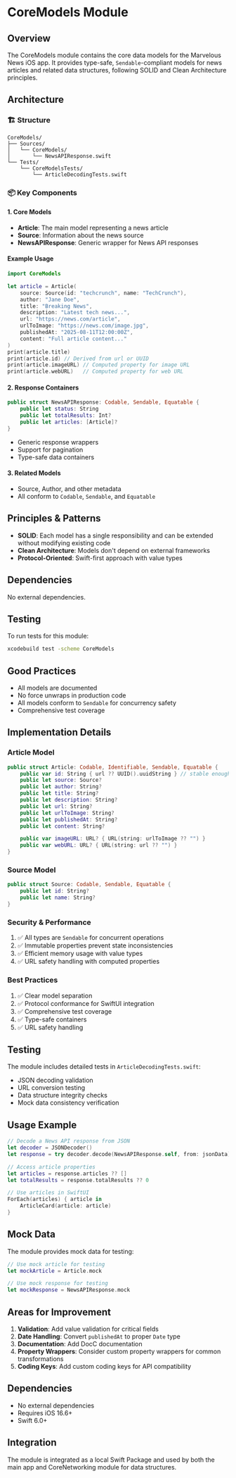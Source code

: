 # CoreModels Module

## Overview
The CoreModels module contains the core data models for the Marvelous News iOS app. It provides type-safe, `Sendable`-compliant models for news articles and related data structures, following SOLID and Clean Architecture principles.

## Architecture

### 🏗 Structure
```
CoreModels/
├── Sources/
│   └── CoreModels/
│       └── NewsAPIResponse.swift
└── Tests/
    └── CoreModelsTests/
        └── ArticleDecodingTests.swift
```

### 📦 Key Components

#### 1. Core Models
- **Article**: The main model representing a news article
- **Source**: Information about the news source
- **NewsAPIResponse**: Generic wrapper for News API responses

#### Example Usage
```swift
import CoreModels

let article = Article(
    source: Source(id: "techcrunch", name: "TechCrunch"),
    author: "Jane Doe",
    title: "Breaking News",
    description: "Latest tech news...",
    url: "https://news.com/article",
    urlToImage: "https://news.com/image.jpg",
    publishedAt: "2025-08-11T12:00:00Z",
    content: "Full article content..."
)
print(article.title)
print(article.id) // Derived from url or UUID
print(article.imageURL) // Computed property for image URL
print(article.webURL)   // Computed property for web URL
```

#### 2. Response Containers
```swift
public struct NewsAPIResponse: Codable, Sendable, Equatable {
    public let status: String
    public let totalResults: Int?
    public let articles: [Article]?
}
```
- Generic response wrappers
- Support for pagination
- Type-safe data containers

#### 3. Related Models
- Source, Author, and other metadata
- All conform to `Codable`, `Sendable`, and `Equatable`

## Principles & Patterns
- **SOLID**: Each model has a single responsibility and can be extended without modifying existing code
- **Clean Architecture**: Models don't depend on external frameworks
- **Protocol-Oriented**: Swift-first approach with value types

## Dependencies
No external dependencies.

## Testing
To run tests for this module:
```sh
xcodebuild test -scheme CoreModels
```

## Good Practices
- All models are documented
- No force unwraps in production code
- All models conform to `Sendable` for concurrency safety
- Comprehensive test coverage

## Implementation Details

### Article Model
```swift
public struct Article: Codable, Identifiable, Sendable, Equatable {
    public var id: String { url ?? UUID().uuidString } // stable enough for UI lists
    public let source: Source?
    public let author: String?
    public let title: String?
    public let description: String?
    public let url: String?
    public let urlToImage: String?
    public let publishedAt: String?
    public let content: String?

    public var imageURL: URL? { URL(string: urlToImage ?? "") }
    public var webURL: URL? { URL(string: url ?? "") }
}
```

### Source Model
```swift
public struct Source: Codable, Sendable, Equatable {
    public let id: String?
    public let name: String?
}
```

### Security & Performance
1. ✅ All types are `Sendable` for concurrent operations
2. ✅ Immutable properties prevent state inconsistencies
3. ✅ Efficient memory usage with value types
4. ✅ URL safety handling with computed properties

### Best Practices
1. ✅ Clear model separation
2. ✅ Protocol conformance for SwiftUI integration
3. ✅ Comprehensive test coverage
4. ✅ Type-safe containers
5. ✅ URL safety handling

## Testing

The module includes detailed tests in `ArticleDecodingTests.swift`:
- JSON decoding validation
- URL conversion testing
- Data structure integrity checks
- Mock data consistency verification

## Usage Example

```swift
// Decode a News API response from JSON
let decoder = JSONDecoder()
let response = try decoder.decode(NewsAPIResponse.self, from: jsonData)

// Access article properties
let articles = response.articles ?? []
let totalResults = response.totalResults ?? 0

// Use articles in SwiftUI
ForEach(articles) { article in
    ArticleCard(article: article)
}
```

## Mock Data

The module provides mock data for testing:
```swift
// Use mock article for testing
let mockArticle = Article.mock

// Use mock response for testing
let mockResponse = NewsAPIResponse.mock
```

## Areas for Improvement

1. **Validation**: Add value validation for critical fields
2. **Date Handling**: Convert `publishedAt` to proper `Date` type
3. **Documentation**: Add DocC documentation
4. **Property Wrappers**: Consider custom property wrappers for common transformations
5. **Coding Keys**: Add custom coding keys for API compatibility

## Dependencies
- No external dependencies
- Requires iOS 16.6+
- Swift 6.0+

## Integration
The module is integrated as a local Swift Package and used by both the main app and CoreNetworking module for data structures.
